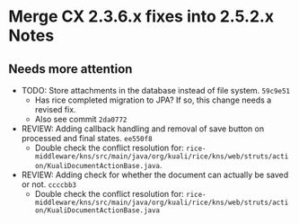  Merge CX 2.3.6.x fixes into 2.5.2.x Notes
==========================================

Needs more attention
--------------------

* TODO: Store attachments in the database instead of file system. `59c9e51`
  * Has rice completed migration to JPA? If so, this change needs a revised fix.
  * Also see commit `2da0772`
* REVIEW: Adding callback handling and removal of save button on processed and final states. `ee550f8`
  * Double check the conflict resolution for: `rice-middleware/kns/src/main/java/org/kuali/rice/kns/web/struts/action/KualiDocumentActionBase.java`.
* REVIEW: Adding check for whether the document can actually be saved or not. `ccccbb3`
  * Double check the conflict resolution for: `rice-middleware/kns/src/main/java/org/kuali/rice/kns/web/struts/action/KualiDocumentActionBase.java`
